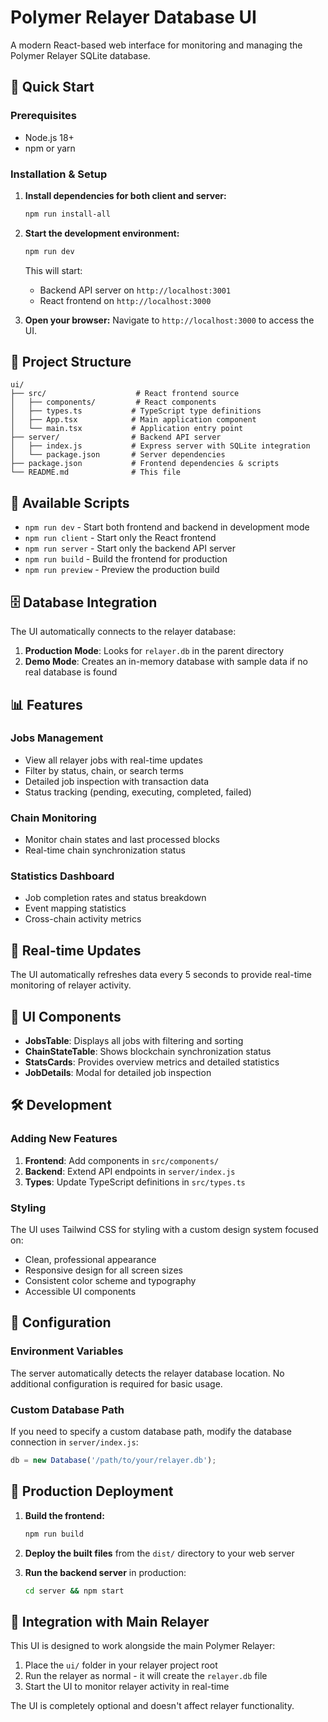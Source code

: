 # Polymer Relayer Database UI

A modern React-based web interface for monitoring and managing the Polymer Relayer SQLite database.

## 🚀 Quick Start

### Prerequisites
- Node.js 18+ 
- npm or yarn

### Installation & Setup

1. **Install dependencies for both client and server:**
   ```bash
   npm run install-all
   ```

2. **Start the development environment:**
   ```bash
   npm run dev
   ```

   This will start:
   - Backend API server on `http://localhost:3001`
   - React frontend on `http://localhost:3000`

3. **Open your browser:**
   Navigate to `http://localhost:3000` to access the UI.

## 📁 Project Structure

```
ui/
├── src/                    # React frontend source
│   ├── components/         # React components
│   ├── types.ts           # TypeScript type definitions
│   ├── App.tsx            # Main application component
│   └── main.tsx           # Application entry point
├── server/                # Backend API server
│   ├── index.js           # Express server with SQLite integration
│   └── package.json       # Server dependencies
├── package.json           # Frontend dependencies & scripts
└── README.md              # This file
```

## 🔧 Available Scripts

- `npm run dev` - Start both frontend and backend in development mode
- `npm run client` - Start only the React frontend
- `npm run server` - Start only the backend API server
- `npm run build` - Build the frontend for production
- `npm run preview` - Preview the production build

## 🗄️ Database Integration

The UI automatically connects to the relayer database:

1. **Production Mode**: Looks for `relayer.db` in the parent directory
2. **Demo Mode**: Creates an in-memory database with sample data if no real database is found

## 📊 Features

### Jobs Management
- View all relayer jobs with real-time updates
- Filter by status, chain, or search terms
- Detailed job inspection with transaction data
- Status tracking (pending, executing, completed, failed)

### Chain Monitoring
- Monitor chain states and last processed blocks
- Real-time chain synchronization status

### Statistics Dashboard
- Job completion rates and status breakdown
- Event mapping statistics
- Cross-chain activity metrics

## 🔄 Real-time Updates

The UI automatically refreshes data every 5 seconds to provide real-time monitoring of relayer activity.

## 🎨 UI Components

- **JobsTable**: Displays all jobs with filtering and sorting
- **ChainStateTable**: Shows blockchain synchronization status
- **StatsCards**: Provides overview metrics and detailed statistics
- **JobDetails**: Modal for detailed job inspection

## 🛠️ Development

### Adding New Features

1. **Frontend**: Add components in `src/components/`
2. **Backend**: Extend API endpoints in `server/index.js`
3. **Types**: Update TypeScript definitions in `src/types.ts`

### Styling

The UI uses Tailwind CSS for styling with a custom design system focused on:
- Clean, professional appearance
- Responsive design for all screen sizes
- Consistent color scheme and typography
- Accessible UI components

## 🔧 Configuration

### Environment Variables

The server automatically detects the relayer database location. No additional configuration is required for basic usage.

### Custom Database Path

If you need to specify a custom database path, modify the database connection in `server/index.js`:

```javascript
db = new Database('/path/to/your/relayer.db');
```

## 🚀 Production Deployment

1. **Build the frontend:**
   ```bash
   npm run build
   ```

2. **Deploy the built files** from the `dist/` directory to your web server

3. **Run the backend server** in production:
   ```bash
   cd server && npm start
   ```

## 🤝 Integration with Main Relayer

This UI is designed to work alongside the main Polymer Relayer:

1. Place the `ui/` folder in your relayer project root
2. Run the relayer as normal - it will create the `relayer.db` file
3. Start the UI to monitor relayer activity in real-time

The UI is completely optional and doesn't affect relayer functionality.